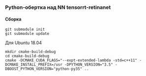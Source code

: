 ### Python-обертка над NN tensorrt-retinanet

#### Сборка

```
git submodule init
git submodule update
```

Для Ubuntu 18.04
```
mkdir cmake-build-debug
cd cmake-build-debug
cmake -DCMAKE_CUDA_FLAGS="--expt-extended-lambda -std=c++11" -DCMAKE_INSTALL_PREFIX=/usr -DPYTHON_VERSION="3.5" -DBOOST_PYTHON_VERSION="python-py35" ..
```
